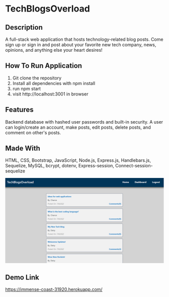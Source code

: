 # TechBlogsOverload

## Description
A full-stack web application that hosts technology-related blog posts. Come sign up or sign in and post about your favorite new tech company, news, opinions, and anything else your heart desires! 

## How To Run Application
1. Git clone the repository
2. Install all dependencies with npm install
3. run npm start
4. visit http://localhost:3001 in browser

## Features
Backend database with hashed user passwords and built-in security. A user can login/create an account, make posts, edit posts, delete posts, and comment on other's posts.

## Made With
HTML, CSS, Bootstrap, JavaScript, Node.js, Express.js, Handlebars.js, Sequelize, MySQL, bcrypt, dotenv, Express-session, Connect-session-sequelize

![Tech blogs overload](./images/Capture2.PNG)

## Demo Link
https://immense-coast-31920.herokuapp.com/
